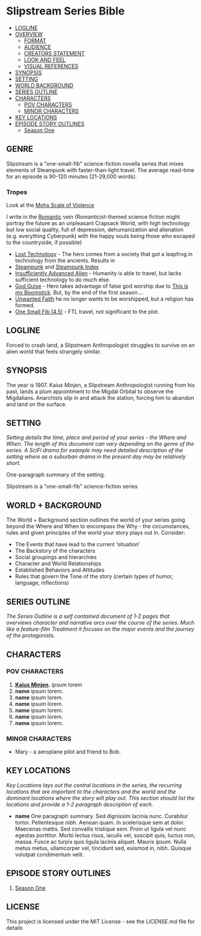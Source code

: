 # Slipstream Series Bible

* [LOGLINE](#logline)
* [OVERVIEW](#overview)
   * [FORMAT](#format)
   * [AUDIENCE](#audience)
   * [CREATORS STATEMENT](#creators-statement)
   * [LOOK AND FEEL](#look-and-feel)
   * [VISUAL REFERENCES](#visual-references)
* [SYNOPSIS](#synopsis)
* [SETTING](#setting)
* [WORLD   BACKGROUND](#world--background)
* [SERIES OUTLINE](#series-outline)
* [CHARACTERS](#characters)
   * [POV CHARACTERS](#pov-characters)
   * [MINOR CHARACTERS](#minor-characters)
* [KEY LOCATIONS](#key-locations)
* [EPISODE STORY OUTLINES](#episode-story-outlines)
   * [Season One](#season-one)

## GENRE

Slipstream is a "one-small-fib" science-fiction novella series that mixes elements of Steampunk with faster-than-light travel. The average read-time for an episode is 90-120 minutes (21-29,000 words).

### Tropes

Look at the [Mohs Scale of Violence](http://tvtropes.org/pmwiki/pmwiki.php/Main/MohsScaleOfViolenceHardness)

I write in the [Romantic](http://tvtropes.org/pmwiki/pmwiki.php/Main/RomanticismVersusEnlightenment) vein (Romanticist-themed science fiction might portray the future as an unpleasant Crapsack World, with high technology but low social quality, full of depression, dehumanization and alienation (e.g. everything Cyberpunk) with the happy souls being those who escaped to the countryside, if possible)

* [Lost Technology](http://tvtropes.org/pmwiki/pmwiki.php/Main/LostTechnology) - The hero comes from a society that got a leapfrog in technology from the ancients. Results in
* [Steampunk](http://tvtropes.org/pmwiki/pmwiki.php/Main/Steampunk) and [Steampunk Index](http://tvtropes.org/pmwiki/pmwiki.php/Main/SteampunkIndex)
* [Insufficiently Advanced Alien](http://tvtropes.org/pmwiki/pmwiki.php/Main/InsufficientlyAdvancedAlien) - Humanity is able to travel, but lacks sufficient technology to do much else.
* [God Guise](http://tvtropes.org/pmwiki/pmwiki.php/Main/GodGuise) - Hero takes advantage of false god worship due to [This is my Boomstick](http://tvtropes.org/pmwiki/pmwiki.php/Main/ThisIsMyBoomstick). But, by the end of the first season....
* [Unwanted Faith](http://tvtropes.org/pmwiki/pmwiki.php/Main/UnwantedFalseFaith) he no longer wants to be worshipped, but a religion has formed.
* [One Small Fib (4.5)](http://tvtropes.org/pmwiki/pmwiki.php/Mohs/OneBigLie) - FTL travel, not significant to the plot.

## LOGLINE

Forced to crash land, a Slipstream Anthropologist struggles to survive on an alien world that feels strangely similar.

## SYNOPSIS
<!-- The Synopsis of your series is short document of less than 1 page (4-5 paragraphs) that summarizes the world of the story, the major characters and the central tension. -->

The year is 1907. Kaius Minjen, a Slipstream Anthropologist running from his past, lands a plum appointment to the Migdal Orbital to observe the Migdalians. Anarchists slip in and attack the station, forcing him to abandon and land on the surface.

## SETTING

_Setting details the time, place and period of your series - the Where and When. The length of this document can vary depending on the genre of the series. A SciFi drama for example may need detailed description of the setting where as a suburban drama in the present day may be relatively short._

One-paragraph summary of the setting.

Slipstream is a "one-small-fib" science-fiction series




## WORLD + BACKGROUND

The World + Background section outlines the world of your series going beyond the Where and When to encompass the Why - the circumstances, rules and given principles of the world your story plays out in. Consider:

- The Events that have lead to the current ‘situation’
- The Backstory of the characters
- Social groupings and hierarchies
- Character and World Relationships
- Established Behaviors and Attitudes
- Rules that govern the Tone of the story (certain types of humor, language, inflections)

## SERIES OUTLINE

_The Series Outline is a self contained document of 1-2 pages that overviews character and narrative arcs over the course of the series. Much like a feature-film Treatment it focuses on the major events and the journey of the protagonists._

## CHARACTERS

### POV CHARACTERS

<!-- The Characters section should list all your major characters and in 2-3 paragraphs for each, outline their personal characteristics, wants, needs, obstacles and flaws. It should also clearly indicate the relationships between characters. -->

1. **[Kaius Minjen](/docs/characters/kaius-minjen.md).** ipsum lorem
2. **name** ipsum lorem.
3. **name** ipsum lorem.
4. **name** ipsum lorem.
5. **name** ipsum lorem.
6. **name** ipsum lorem.
7. **name** ipsum lorem.

### MINOR CHARACTERS
<!-- The Minor Characters section is a listing of minor characters in the story with a brief sentence on who they are. -->

* Mary - a aeroplane pilot and friend to Bob.

## KEY LOCATIONS

_Key Locations lays out the central locations in the series, the recurring locations that are important to the characters and the world and the dominant locations where the story will play out. This section should list the locations and provide a 1-2 paragraph description of each._

* **name** One paragraph summary. Sed dignissim lacinia nunc. Curabitur tortor. Pellentesque nibh. Aenean quam. In scelerisque sem at dolor. Maecenas mattis. Sed convallis tristique sem. Proin ut ligula vel nunc egestas porttitor. Morbi lectus risus, iaculis vel, suscipit quis, luctus non, massa. Fusce ac turpis quis ligula lacinia aliquet. Mauris ipsum. Nulla metus metus, ullamcorper vel, tincidunt sed, euismod in, nibh. Quisque volutpat condimentum velit.


## EPISODE STORY OUTLINES
<!-- The Episode Storylines provide a focused summary of the major plot arcs for each episode showing both the storyline within each episode and how each episode contributes to any over-arching story line across the series.

Each Episode should be summarized in 2-4 paragraphs. -->

1. [Season One](/docs/1x00-outline.md)

## LICENSE
This project is licensed under the MIT License - see the LICENSE.md file for details
